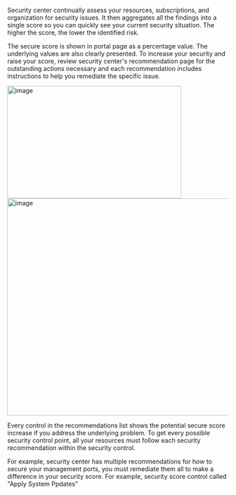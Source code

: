 Security center continually assess your resources, subscriptions, and organization for security issues. It then aggregates all the findings into a single score so you can quickly see your current security situation. The higher the score, the lower the identified risk.


The secure score is shown in portal page as a percentage value. The underlying values are also clearly presented. To increase your security and raise your score, review security center's recommendation page for the outstanding actions necessary and each recommendation includes instructions to help you remediate the specific issue.

<img width="396" height="256" alt="image" src="https://github.com/user-attachments/assets/75b41088-d7ea-4c21-b078-4be03d1dc8fd" />


<img width="909" height="494" alt="image" src="https://github.com/user-attachments/assets/068bfafb-605c-4345-9a44-25eadf201ab3" />

Every control in the recommendations list shows the potential secure score increase if you address the underlying problem. To get every possible security control point, all your resources must follow each security recommendation within the security control.

For example, security center has multiple recommendations for how to secure your management ports, you must remediate them all to make a difference in your security score.
For example, security score control called "Apply System Ppdates"

